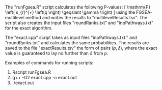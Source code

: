 The "runFgsea.R" script calculates the following P-values:
\[
\mathrm{P} \left( s_{r}^{+} \left(q \right) \geqslant \gamma \right)
\]
 using the FGSEA-multilevel method and writes the results to "multilevelResults.tsv". The script also creates the input files "roundRanks.txt" and "inpPathways.txt" for the exact algorithm. 

The "exact.cpp" script takes as input files "inpPathways.txt." and "roundRanks.txt" and calculates the same probabilities. The results are saved to the file "exactResults.tsv" the form of pairs $(p, \delta)$, where the exact value is guaranteed to lay no further than $\delta$ from $p$.

Examples of commands for running scripts:
1. Rscript runFgsea.R
2. g++ -O2 exact.cpp -o exact.out
3. ./exact.out
